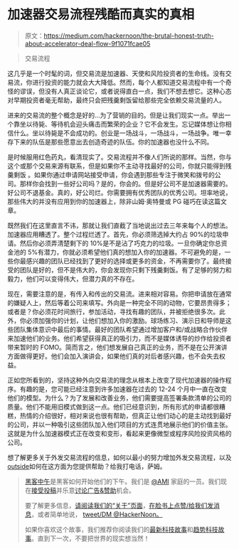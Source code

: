 # 加速器交易流程残酷而真实的真相

> 原文：<https://medium.com/hackernoon/the-brutal-honest-truth-about-accelerator-deal-flow-9f1071fcae05>

> 交易流程

这几乎是一个时髦的词，但交易流是加速器、天使和风险投资者的生命线。没有交易流，你进行投资的能力就会大大降低。然而，每个人都知道交易流程中有一个奇怪的谬误，但没有人真正谈论它，或者说得直白一点，我们不想去想它。这种心态对早期投资者毫无帮助，最终只会把残羹剩饭留给那些完全依赖交易流量的人。

进来的交易流的整个概念是好的…为了营销的目的。但是让我们现实一点。举出一个靠坐以待毙、等待机会迎头痛击而繁荣的企业？它不会发生。忘记媒体想让你相信什么。坐以待毙是不会成功的。创业是一场战斗，一场战斗，一场战争。唯一幸存下来的队伍是那些愿意出去创造奇迹的队伍。你的加速器也没什么不同。

是时候服用红色药丸，看清现实了。交易流程并不像人们所说的那样。当然，你与这个或那个交易来源有联系，但是如果你不主动寻找最好的公司，你就只能得到残羹剩饭 。如果你通过申请网站接受申请，你会遇到那些专注于微笑和拨号的公司。那样你会找到一些好公司吗？是的，你会的。但是好公司不是加速器需要的。好公司不退基金。真的，好公司烂。你需要拥有优秀团队的优秀公司。坦率地说，那些伟大的并没有应用到你的加速器上，除非山姆·奥特曼或 PG 碰巧在读这篇文章。

既然我们在这里直言不讳，那就让我们直截了当地说出过去三年来每个人的想法。加速器应用糟透了。整个过程烂透了。首先，你必须筛选掉大约占 90%的垃圾申请。然后你必须弄清楚剩下的 10%是不是沾了巧克力的垃圾。一旦你确定你总资金池的 5%有潜力，你就必须希望他们真的想加入你的加速器。不可避免的是，一些你最感兴趣的团队已经找到了更好的选择或更多的资金，不再需要你了。最终接受的团队是好的，但不是伟大的，你会发现你只剩下残羹剩饭。有了足够的努力和毅力，他们可以变得伟大，但潜力真的不存在。

现在，需要注意的是，有传入和传出的交易流。进来相对容易。你把申请放在通常的嫌疑人上，然后等着公司来填写。外向是一种完全不同的动物，它要昂贵得多；或者是？你必须花时间旅行，参加活动，寻找有趣的团队，并被拒绝很多次。此外，你必须加强你的计划，让他们想加入你的激励。球场练习、演示日和导师是这些团队集体意识中最后的事情。最好的团队希望通过增加客户和/或战略合作伙伴来加速他们的业务。他们希望获得真正的吸引力，而不是媒体诱导的炒作给投资者带来暂时的 FOMO。简而言之，他们想发展自己真正的业务，而不是在公开演讲方面做得更好。他们会加入演讲会，如果他们真的对后者感兴趣，也不会失去权益。

正如您所看到的，坚持这种外向交易流的理念从根本上改变了现代加速器的操作程序。有趣的是，您可能已经注意到许多加速器在过去的 12-24 个月中一直在改变他们的模型。为什么？为了发展和改善业务，他们需要提高签署条款清单的公司的质量。他们不能用旧模式做到这一点。他们已经意识到，所有形式的申请都很糟糕，热情的介绍很好，相对来说也很有帮助，但真正让他们动心的是主动找到最好的公司，并以一种吸引这些团队加入他们项目的方式连贯地展示他们的价值主张。这就是为什么加速器模式正在改变和变形，看起来更像微型或程序风险投资风格的公司。

想了解更多关于外发交易流程的信息，如何以最小的努力增加外发交易流程，以及[outside](http://www.outset.vc)如何在这方面为您提供帮助？给我打电话，萨姆。

> [黑客中午](http://bit.ly/Hackernoon)是黑客如何开始他们的下午。我们是 [@AMI](http://bit.ly/atAMIatAMI) 家庭的一员。我们现在[接受投稿](http://bit.ly/hackernoonsubmission)并乐意[讨论广告&赞助](mailto:partners@amipublications.com)机会。
> 
> 要了解更多信息，[请阅读我们的“关于”页面](https://goo.gl/4ofytp)，[在脸书上点赞/给我们发消息](http://bit.ly/HackernoonFB)，或者简单地说， [tweet/DM @HackerNoon。](https://goo.gl/k7XYbx)
> 
> 如果你喜欢这个故事，我们推荐你阅读我们的[最新科技故事](http://bit.ly/hackernoonlatestt)和[趋势科技故事](https://hackernoon.com/trending)。直到下一次，不要把世界的现实想当然！